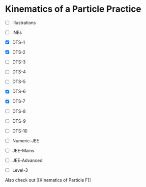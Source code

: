 # Kinematics of a Particle Practice
- [ ] Illustrations
- [ ] INEs
- [x] DTS-1
- [x] DTS-2
- [ ] DTS-3
- [ ] DTS-4
- [ ] DTS-5
- [x] DTS-6
- [x] DTS-7
- [ ] DTS-8
- [ ] DTS-9
- [ ] DTS-10
- [ ] Numeric-JEE
- [ ] JEE-Mains
- [ ] JEE-Advanced
- [ ] Level-3



Also check out [[Kinematics of Particle F]]